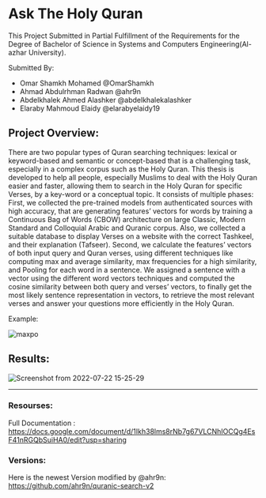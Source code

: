 # Ask The Holy Quran
This Project Submitted in Partial Fulfillment of the Requirements for the Degree of Bachelor of Science in Systems and Computers Engineering(Al-azhar University).

Submitted By:
* Omar Shamkh Mohamed @OmarShamkh
* Ahmad Abdulrhman Radwan @ahr9n
* Abdelkhalek Ahmed Alashker @abdelkhalekalashker
* Elaraby Mahmoud Elaidy @elarabyelaidy19

## Project Overview:
There are two popular types of Quran searching techniques: lexical or keyword-based and semantic or concept-based that is a challenging task, especially in a complex corpus such as the Holy Quran. This thesis is developed to help all people, especially Muslims to deal with the Holy Quran easier and faster, allowing them to search in the Holy Quran for specific Verses, by a key-word or a conceptual topic. It consists of multiple phases: First, we collected the pre-trained models from authenticated sources with high accuracy, that are generating features’ vectors for words by training a Continuous Bag of Words (CBOW) architecture on large Classic, Modern Standard and Colloquial Arabic and Quranic corpus. Also, we collected a suitable database to display Verses on a website with the correct Tashkeel, and their explanation (Tafseer). Second, we calculate the features’ vectors of both input query and Quran verses, using different techniques like computing max and average similarity, max frequencies for a high similarity, and Pooling for each word in a sentence. We assigned a sentence with a vector using the different word vectors techniques and computed the cosine similarity between both query and verses’ vectors, to finally get the most likely sentence representation in vectors, to retrieve the most relevant verses and answer your questions more efficiently in the Holy Quran.

Example: 

![maxpo](https://user-images.githubusercontent.com/44472968/206178766-8deb2eaf-5a56-4531-bd0c-b285edafc8a0.png)



## Results:


![Screenshot from 2022-07-22 15-25-29](https://user-images.githubusercontent.com/44472968/206178662-eec8859d-234d-4f14-a0aa-ce03933582f6.png)

----------------------------------------------------------------------------------------------------------------------------

### Resourses:

Full Documentation : https://docs.google.com/document/d/1Ikh38lms8rNb7g67VLCNhIOCQg4EsF41nRGQbSuiHA0/edit?usp=sharing

### Versions:
Here is the newest Version modified by @ahr9n:
https://github.com/ahr9n/quranic-search-v2 

